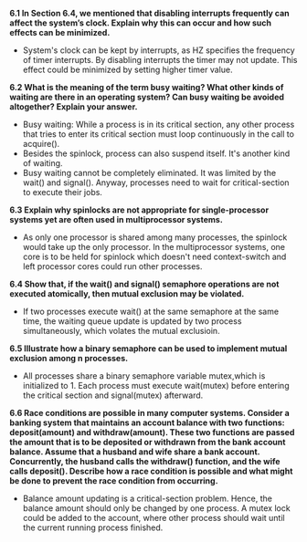 **6.1 In Section 6.4, we mentioned that disabling interrupts frequently can affect the system’s clock. Explain why this can occur and how such effects can be minimized.**<br>
- System's clock can be kept by interrupts, as HZ specifies the frequency of timer interrupts. By disabling interrupts the timer may not update. This effect could be minimized by setting higher timer value. <br>

**6.2 What is the meaning of the term busy waiting? What other kinds of waiting are there in an operating system? Can busy waiting be avoided altogether? Explain your answer.**<br>
- Busy waiting: While a process is in its critical section, any other process that tries to enter its critical section must loop continuously in the call to acquire().
- Besides the spinlock, process can also suspend itself. It's another kind of waiting.
- Busy waiting cannot be completely eliminated. It was limited by the wait() and signal(). Anyway, processes need to wait for critical-section to execute their jobs. <br>

**6.3 Explain why spinlocks are not appropriate for single-processor systems yet are often used in multiprocessor systems.**<br>
- As only one processor is shared among many processes, the spinlock would take up the only processor. In the multiprocessor systems, one core is to be held for spinlock which doesn't need context-switch and left processor cores could run other processes.<br>

**6.4 Show that, if the wait() and signal() semaphore operations are not executed atomically, then mutual exclusion may be violated.**<br>
- If two processes execute wait() at the same semaphore at the same time, the waiting queue update is updated by two process simultaneously, which volates the mutual exclusioin.<br>
 
**6.5 Illustrate how a binary semaphore can be used to implement mutual exclusion among n processes.**<br>
- All processes share a binary semaphore variable mutex,which is initialized to 1. Each process must execute wait(mutex) before entering the critical section and signal(mutex) afterward.

**6.6 Race conditions are possible in many computer systems. Consider a banking system that maintains an account balance with two functions: deposit(amount) and withdraw(amount). These two functions are passed the amount that is to be deposited or withdrawn from the bank account balance. Assume that a husband and wife share a bank account. Concurrently, the husband calls the withdraw() function, and the wife calls deposit(). Describe how a race condition is possible and what might be done to prevent the race condition from occurring.**<br>
- Balance amount updating is a critical-section problem. Hence, the balance amount should only be changed by one process. A mutex lock could be added to the account, where other process should wait until the current running process finished. 
